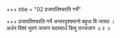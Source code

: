 +++
title = "02 प्रजापतिश्चरति गर्भे"

+++
प्रजापतिश्चरति गर्भे अन्तरदृश्यमानो बहुधा वि जायत ।  
अर्धन विश्वं भुवनं जजान यदस्यार्धं किमु तज्जजान ॥ २ ॥